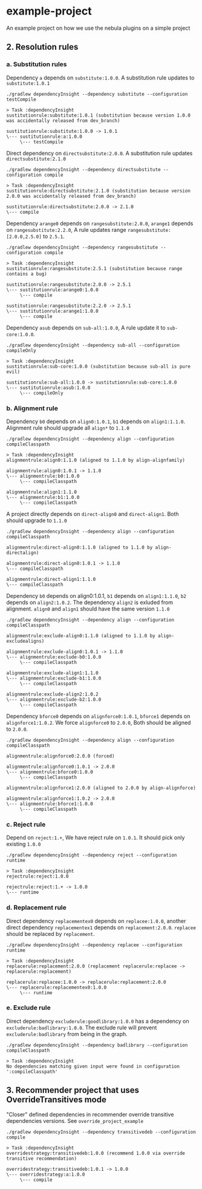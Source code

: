 # example-project
An example project on how we use the nebula plugins on a simple project

## 2. Resolution rules
### a. Substitution rules

Dependency `a` depends on `substitute:1.0.0`. A substitution rule updates to `substitute:1.0.1`

`./gradlew dependencyInsight --dependency substitute --configuration testCompile`

```
> Task :dependencyInsight
sustitutionrule:substitute:1.0.1 (substitution because version 1.0.0 was accidentally released from dev_branch)

sustitutionrule:substitute:1.0.0 -> 1.0.1
\--- sustitutionrule:a:1.0.0
     \--- testCompile
```

Direct dependency on `directsubstitute:2.0.0`. A substitution rule updates `directsubstitute:2.1.0`

`./gradlew dependencyInsight --dependency directsubstitute --configuration compile`

```
> Task :dependencyInsight
sustitutionrule:directsubstitute:2.1.0 (substitution because version 2.0.0 was accidentally released from dev_branch)

sustitutionrule:directsubstitute:2.0.0 -> 2.1.0
\--- compile
```  

Dependency `arange0` depends on `rangesubstitute:2.0.0`, `arange1` depends on `rangesubstitute:2.2.0`, A rule updates range `rangesubstitute:[2.0.0,2.5.0]` to `2.5.1`.

`./gradlew dependencyInsight --dependency rangesubstitute --configuration compile`

```
> Task :dependencyInsight
sustitutionrule:rangesubstitute:2.5.1 (substitution because range contains a bug)

sustitutionrule:rangesubstitute:2.0.0 -> 2.5.1
\--- sustitutionrule:arange0:1.0.0
     \--- compile

sustitutionrule:rangesubstitute:2.2.0 -> 2.5.1
\--- sustitutionrule:arange1:1.0.0
     \--- compile
```

Dependency `asub` depends on `sub-all:1.0.0`, A rule update it to `sub-core:1.0.0`.

`./gradlew dependencyInsight --dependency sub-all --configuration compileOnly`

```
> Task :dependencyInsight
sustitutionrule:sub-core:1.0.0 (substitution because sub-all is pure evil)

sustitutionrule:sub-all:1.0.0 -> sustitutionrule:sub-core:1.0.0
\--- sustitutionrule:asub:1.0.0
     \--- compileOnly
```

### b. Alignment rule

Dependency `b0` depends on `align0:1.0.1`, `b1` depends on `align1:1.1.0`. Alignment rule should upgrade all `align*` to `1.1.0`

`./gradlew dependencyInsight --dependency align --configuration compileClasspath`

```
> Task :dependencyInsight
alignmentrule:align0:1.1.0 (aligned to 1.1.0 by align-alignfamily)

alignmentrule:align0:1.0.1 -> 1.1.0
\--- alignmentrule:b0:1.0.0
     \--- compileClasspath

alignmentrule:align1:1.1.0
\--- alignmentrule:b1:1.0.0
     \--- compileClasspath
```

A project directly depends on `direct-align0` and `direct-align1`. Both should upgrade to `1.1.0`

`./gradlew dependencyInsight --dependency align --configuration compileClasspath`

```
alignmentrule:direct-align0:1.1.0 (aligned to 1.1.0 by align-directalign)

alignmentrule:direct-align0:1.0.1 -> 1.1.0
\--- compileClasspath

alignmentrule:direct-align1:1.1.0
\--- compileClasspath
```

Dependency `b0` depends on align0:1.0.1, `b1` depends on `align1:1.1.0`, `b2` depends on `align2:1.0.2`. The dependency `align2` is exluded from alignment. `align0` and `align1` should have the same version `1.1.0`

`./gradlew dependencyInsight --dependency align --configuration compileClasspath`

```
alignmentrule:exclude-align0:1.1.0 (aligned to 1.1.0 by align-excludealigns)

alignmentrule:exclude-align0:1.0.1 -> 1.1.0
\--- alignmentrule:exclude-b0:1.0.0
     \--- compileClasspath

alignmentrule:exclude-align1:1.1.0
\--- alignmentrule:exclude-b1:1.0.0
     \--- compileClasspath

alignmentrule:exclude-align2:1.0.2
\--- alignmentrule:exclude-b2:1.0.0
     \--- compileClasspath
```

Dependency `bforce0` depends on `alignforce0:1.0.1`, `bforce1` depends on `alignforce1:1.0.2`. We force `alignforce0` to `2.0.0`, Both should be aligned to `2.0.0`.

`./gradlew dependencyInsight --dependency align --configuration compileClasspath`

```
alignmentrule:alignforce0:2.0.0 (forced)

alignmentrule:alignforce0:1.0.1 -> 2.0.0
\--- alignmentrule:bforce0:1.0.0
     \--- compileClasspath

alignmentrule:alignforce1:2.0.0 (aligned to 2.0.0 by align-alignforce)

alignmentrule:alignforce1:1.0.2 -> 2.0.0
\--- alignmentrule:bforce1:1.0.0
     \--- compileClasspath
```

### c. Reject rule

Depend on `reject:1.+`, We have reject rule on `1.0.1`. It should pick only existing `1.0.0`

`./gradlew dependencyInsight --dependency reject --configuration runtime`

```
> Task :dependencyInsight
rejectrule:reject:1.0.0

rejectrule:reject:1.+ -> 1.0.0
\--- runtime
```

### d. Replacement rule

Direct dependency `replacementex0` depends on `replacee:1.0.0`, another direct dependency `replacementex1` depends on `replacement:2.0.0`. `replacee` should be replaced by `replacement`.

`./gradlew dependencyInsight --dependency replacee --configuration runtime`

```
> Task :dependencyInsight
replacerule:replacement:2.0.0 (replacement replacerule:replacee -> replacerule:replacement)

replacerule:replacee:1.0.0 -> replacerule:replacement:2.0.0
\--- replacerule:replacementex0:1.0.0
     \--- runtime
```

### e. Exclude rule

Direct dependency `excluderule:goodlibrary:1.0.0` has a dependency on `excluderule:badlibrary:1.0.0`. The exclude rule will prevent `excluderule:badlibrary` from being in the graph.

`./gradlew dependencyInsight --dependency badlibrary --configuration compileClasspath`

```
> Task :dependencyInsight
No dependencies matching given input were found in configuration ':compileClasspath'
```

## 3. Recommender project that uses OverrideTransitives mode

"Closer" defined dependencies in recommender override transitive dependencies versions. See `override_project_example`

`./gradlew dependencyInsight --dependency transitivedeb --configuration compile`

```
> Task :dependencyInsight
overridestrategy:transitivedeb:1.0.0 (recommend 1.0.0 via override transitive recommendation)

overridestrategy:transitivedeb:1.0.1 -> 1.0.0
\--- overridestrategy:a:1.0.0
     \--- compile
```